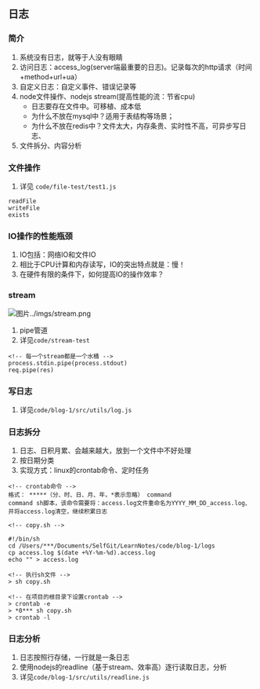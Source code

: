 ## 日志

### 简介

1. 系统没有日志，就等于人没有眼睛
2. 访问日志：access_log(server端最重要的日志)。记录每次的http请求（时间+method+url+ua）
3. 自定义日志：自定义事件、错误记录等
4. node文件操作、nodejs stream(提高性能的流：节省cpu)
    + 日志要存在文件中。可移植、成本低
    + 为什么不放在mysql中？适用于表结构等场景；
    + 为什么不放在redis中？文件太大，内存条贵、实时性不高，可异步写日志、
5. 文件拆分、内容分析


### 文件操作

1. 详见 `code/file-test/test1.js`

```
readFile
writeFile
exists
```

### IO操作的性能瓶颈

1. IO包括：网络IO和文件IO
2. 相比于CPU计算和内存读写，IO的突出特点就是：慢！
3. 在硬件有限的条件下，如何提高IO的操作效率？

### stream

![图片../imgs/stream.png](../imgs/stream.png)

1. pipe管道
2. 详见`code/stream-test`

```
<!-- 每一个stream都是一个水桶 -->
process.stdin.pipe(process.stdout)
req.pipe(res)
```

###  写日志

1. 详见`code/blog-1/src/utils/log.js`

### 日志拆分

1. 日志、日积月累、会越来越大，放到一个文件中不好处理
2. 按日期分类
3. 实现方式：linux的crontab命令、定时任务

```
<!-- crontab命令 -->
格式： *****（分、时、日、月、年，*表示忽略） command
command sh脚本，该命令需要将：access.log文件重命名为YYYY_MM_DD_access.log、并将access.log清空，继续积累日志

<!-- copy.sh -->

#!/bin/sh
cd /Users/***/Documents/SelfGit/LearnNotes/code/blog-1/logs
cp access.log $(date +%Y-%m-%d).access.log
echo "" > access.log

<!-- 执行sh文件 -->
> sh copy.sh

<!-- 在项目的根目录下设置crontab -->
> crontab -e
> *0*** sh copy.sh
> crontab -l
```


### 日志分析

1. 日志按照行存储，一行就是一条日志
2. 使用nodejs的readline（基于stream、效率高）逐行读取日志，分析
3. 详见`code/blog-1/src/utils/readline.js`